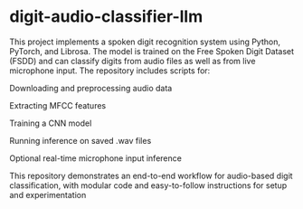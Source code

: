 # digit-audio-classifier-llm
This project implements a spoken digit recognition system using Python, PyTorch, and Librosa. The model is trained on the Free Spoken Digit Dataset (FSDD) and can classify digits from audio files as well as from live microphone input. The repository includes scripts for:

Downloading and preprocessing audio data

Extracting MFCC features

Training a CNN model

Running inference on saved .wav files

Optional real-time microphone input inference

This repository demonstrates an end-to-end workflow for audio-based digit classification, with modular code and easy-to-follow instructions for setup and experimentation

